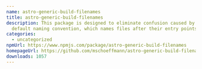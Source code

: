 ```yaml
---
name: astro-generic-build-filenames
title: astro-generic-build-filenames
description: This package is designed to eliminate confusion caused by the
  default naming convention, which names files after their entry points.
categories:
  - uncategorized
npmUrl: https://www.npmjs.com/package/astro-generic-build-filenames
homepageUrl: https://github.com/mschoeffmann/astro-generic-build-filenames
downloads: 1057
---
```

